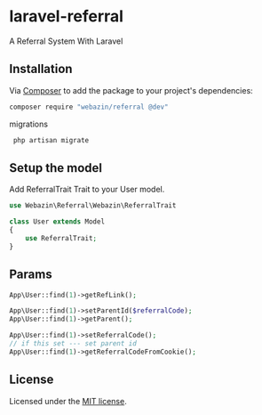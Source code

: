 # laravel-referral

A Referral System With Laravel

## Installation

Via [Composer](https://getcomposer.org) to add the package to your project's dependencies:

```bash
composer require "webazin/referral @dev"
```

migrations

```bash
 php artisan migrate
```

## Setup the model

Add ReferralTrait Trait to your User model.

```php
use Webazin\Referral\Webazin\ReferralTrait

class User extends Model
{
    use ReferralTrait;
}
```

## Params

```php
App\User::find(1)->getRefLink();

App\User::find(1)->setParentId($referralCode);
App\User::find(1)->getParent();

App\User::find(1)->setReferralCode();
// if this set --- set parent id 
App\User::find(1)->getReferralCodeFromCookie();

```

## License

Licensed under the [MIT license](https://github.com/questocat/laravel-referral/blob/master/LICENSE).
